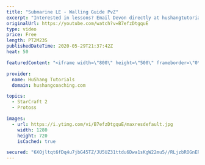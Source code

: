 ```yaml
---
title: "Submarine LE - Walling Guide PvZ"
excerpt: "Interested in lessons? Email Devon directly at hushangtutorials@outlook.com ------------------------------------------------------------------------------------------------------- Want to support HuShang Tutorials directly? Patreon is a website where you can contribute a monthly donation that will help"
originalUrl: https://youtube.com/watch?v=B7efzDtgquE
type: video
price: Free
length: PT2M23S
publishedDateTime: 2020-05-29T21:37:42Z
heat: 50

featuredContent: "<iframe width=\"800\" height=\"500\" frameborder=\"0\" src=\"https://www.youtube.com/embed/B7efzDtgquE\" allow=\"accelerometer; autoplay; encrypted-media; gyroscope; picture-in-picture\" allowfullscreen></iframe>"

provider:
  name: HuShang Tutorials
  domain: hushangcoaching.com

topics:
  - StarCraft 2
  - Protoss

images:
  - url: https://i.ytimg.com/vi/B7efzDtgquE/maxresdefault.jpg
    width: 1280
    height: 720
    isCached: true

secured: "6XOjltqt6fDq4u7jbG45TZ/JU5UZ31ttdu6Dwa1sKgW22mu5//RLjzbROGnER4qDhIN6osRfmYESH6pRAoMNlJ5dRcK2itytKsfokzQjQPTwvg/LK7V2jeXgxqKOriVaLBYDw0qogtBsLRracuS2FwtnX0jQRCFXNym2UbIFMUGDFAP+oDIIh/z/0P2IlKMplCW9X2pR8eKsql5EWhdA+Eo+Xh17zCDiQg54z+5dhhAsJT9a+SrA7zAk9SgtWEcrLskJ94nP8UvQkCMPTSOKmKeoPhyXNFjKwioovrLQMhoHTs+/51jTu1PXrSIYJROL31bU44abeF9njsDAxkyFfPeJ708DW8tWRDnPzxuY55V378/y9HW2Gnxwrb2wHzH4SJvOyAmGV7iVgqrIff+2z+jqZPTZMCLA6+T4OVQl03g=;N8IatXImy5TXvPNkttZs4A=="
---
```


